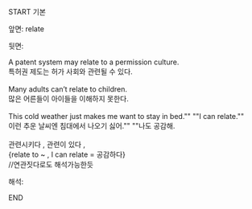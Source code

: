 START
기본

앞면:
relate


뒷면:
<div>A patent system may relate to a permission culture. </div><div>특허권 제도는 허가 사회와 관련될 수 있다.</div><div><br></div><div>Many adults can’t relate to children. </div><div><div>많은 어른들이 아이들을 이해하지 못한다.</div></div><div><br></div><div><div>This cold weather just makes me want to stay in bed."" ""I can relate."" </div><div><div>이런 추운 날씨엔 침대에서 나오기 싫어."" ""나도 공감해.</div></div></div><div><br></div><div>관련시키다 , 관련이 있다 , </div><div>{relate to ~ , I can relate = 공감하다}</div><div>//연관짓다로도 해석가능한듯</div>


해석:

END
